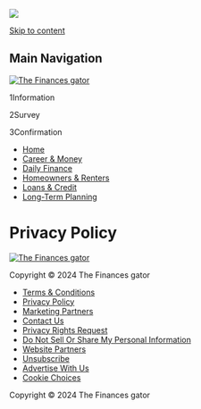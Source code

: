![](https://www.serveipqs.com/api/*/2ndzHnWQy6dEJUDbAaqMKwtuJ6fjUOgtRMAyoqtc00JPrncGXyWhSDVoM8Lv7iacMjG2DZbbzeuXkuybe8RnaMIIFvbzNWKRa75s0SD4D41IXBFwcIiWRnboeHOfMk5WJbgN4fNLsA083idKihKhW1J8ijMEzePCt1rlQBeH5EhhZLHBcCTE1ALdGnOLxm8rg207p9vhbNfgOCMkcIbm0DB29ZBC5T80sVm8JgrFPYXt7deFVSf4acX81npkSXrd/pixel.png)

[Skip to content](#content)

Main Navigation
---------------

[![The Finances gator](https://cdn.thefinancesgator.com/wp-content/uploads/sites/167/2020/10/The-Finances-Gator_Logo.svg)](https://thefinancesgator.com/) 

1Information

2Survey

3Confirmation

* [Home](https://thefinancesgator.com/ "Home")
* [Career & Money](https://thefinancesgator.com/career-and-money/ "Career & Money")
* [Daily Finance](https://thefinancesgator.com/daily-finance/ "Daily Finance")
* [Homeowners & Renters](https://thefinancesgator.com/homeowners-and-renters/ "Homeowners & Renters")
* [Loans & Credit](https://thefinancesgator.com/loans-and-credit/ "Loans & Credit")
* [Long-Term Planning](https://thefinancesgator.com/long-term-planning/ "Long-Term Planning")

Privacy Policy
==============

[![The Finances gator](https://cdn.thefinancesgator.com/wp-content/uploads/sites/167/2020/11/The-Finances-Gator_Logo_grey.svg)](https://thefinancesgator.com/ "The Finances gator")

Copyright © 2024 The Finances gator

* [Terms & Conditions](https://thefinancesgator.com/tc/ "Terms & Conditions")
* [Privacy Policy](https://thefinancesgator.com/privacy/ "Privacy Policy")
* [Marketing Partners](https://opgcustomerprivacy.com/marketing-partners/ "Marketing Partners")
* [Contact Us](https://opgcustomerprivacy.com/contact-us/ "Contact Us")
* [Privacy Rights Request](https://opgcustomerprivacy.com/california-privacy-request/ "Privacy Rights Request")
* [Do Not Sell Or Share My Personal Information](https://opgcustomerprivacy.com/do-not-sell-my-information/ "Do Not Sell Or Share My Personal Information")
* [Website Partners](https://opgcustomerprivacy.com/website-partners/ "Website Partners")
* [Unsubscribe](https://thefinancesgator.com/unsubscribe/?refSite=thefinancesgator.com "Unsubscribe")
* [Advertise With Us](https://thefinancesgator.com/advertise-with-us/ "Advertise With Us")
* [Cookie Choices](https://thefinancesgator.com/cookies/ "Cookie Choices")

Copyright © 2024 The Finances gator
